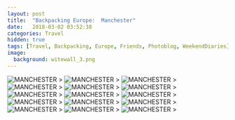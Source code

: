 ```yaml
---
layout: post
title:  "Backpacking Europe:  Manchester"
date:   2018-03-02 03:52:38
categories: Travel
hidden: true
tags: [Travel, Backpacking, Europe, Friends, Photoblog, WeekendDiaries]
image:
  background: witewall_3.png
---
```

<img src="https://i.imgur.com/zG0TT5y.jpg" alt="MANCHESTER">
>

<img src="https://i.imgur.com/XcKYD9P.jpg" alt="MANCHESTER">
>

<img src="https://i.imgur.com/EL0MsrY.jpg" alt="MANCHESTER">
>

<img src="https://i.imgur.com/ueqF8Xg.jpg" alt="MANCHESTER">
>

<img src="https://i.imgur.com/c1xidr4.jpg" alt="MANCHESTER">
>

<img src="https://i.imgur.com/W6zP36v.jpg" alt="MANCHESTER">
>

<img src="https://i.imgur.com/cu6Ezcz.jpg" alt="MANCHESTER">
>

<img src="https://i.imgur.com/xsn3Hgt.jpg" alt="MANCHESTER">
>

<img src="https://i.imgur.com/VMiBymu.jpg" alt="MANCHESTER">
>

<img src="https://i.imgur.com/xmwHjDB.jpg" alt="MANCHESTER">
>

<img src="https://i.imgur.com/h2zbK0f.jpg" alt="MANCHESTER">
>

<img src="https://i.imgur.com/Krb1DbP.jpg" alt="MANCHESTER">
>

<img src="https://i.imgur.com/PCixVlU.jpg" alt="MANCHESTER">
>

<img src="https://i.imgur.com/B4RNgzh.jpg" alt="MANCHESTER">
>

<img src="https://i.imgur.com/Rnb9sM3.jpg" alt="MANCHESTER">
>
